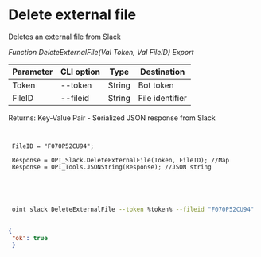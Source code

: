 ﻿---
sidebar_position: 5
---

# Delete external file
 Deletes an external file from Slack


*Function DeleteExternalFile(Val Token, Val FileID) Export*

 | Parameter | CLI option | Type | Destination |
 |-|-|-|-|
 | Token | --token | String | Bot token |
 | FileID | --fileid | String | File identifier |

 
 Returns: Key-Value Pair - Serialized JSON response from Slack

```bsl title="Code example"
	
 
 FileID = "F070P52CU94";
 
 Response = OPI_Slack.DeleteExternalFile(Token, FileID); //Map
 Response = OPI_Tools.JSONString(Response); //JSON string
 

	
```

```sh title="CLI command example"
 
 oint slack DeleteExternalFile --token %token% --fileid "F070P52CU94"

```


```json title="Result"

{
 "ok": true
 }

```
